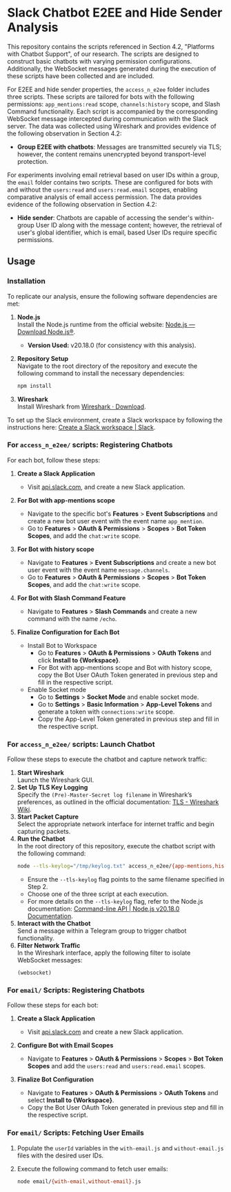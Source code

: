 # Slack Chatbot E2EE and Hide Sender Analysis

This repository contains the scripts referenced in Section 4.2, "Platforms with Chatbot Support", of our research. The scripts are designed to construct basic chatbots with varying permission configurations. Additionally, the WebSocket messages generated during the execution of these scripts have been collected and are included.

For E2EE and hide sender properties, the `access_n_e2ee` folder includes three scripts. These scripts are tailored for bots with the following permissions: `app_mentions:read` scope, `channels:history` scope, and Slash Command functionality. Each script is accompanied by the corresponding WebSocket message intercepted during communication with the Slack server. The data was collected using Wireshark and provides evidence of the following observation in Section 4.2:

- **Group E2EE with chatbots**: Messages are transmitted securely via TLS; however, the content remains unencrypted beyond transport-level protection.


For experiments involving email retrieval based on user IDs within a group, the `email` folder contains two scripts. These are configured for bots with and without the `users:read` and `users:read.email` scopes, enabling comparative analysis of email access permission. The data provides evidence of the following observation in Section 4.2:

- **Hide sender**: Chatbots are capable of accessing the sender's within-group User ID along with the message content; however, the retrieval of user's global identifier, which is email, based User IDs require specific permissions.

## Usage

### Installation  
To replicate our analysis, ensure the following software dependencies are met:  

1. **Node.js**  
   Install the Node.js runtime from the official website: [Node.js — Download Node.js®](https://nodejs.org/en/download).  
   - **Version Used:** v20.18.0 (for consistency with this analysis).  

2. **Repository Setup**  
   Navigate to the root directory of the repository and execute the following command to install the necessary dependencies:  
   ```bash  
   npm install  
   ```  

3. **Wireshark**  
   Install Wireshark from [Wireshark · Download](https://www.wireshark.org/download.html).

To set up the Slack environment, create a Slack workspace by following the instructions here: [Create a Slack workspace | Slack](https://slack.com/help/articles/206845317-Create-a-Slack-workspace).  

### For `access_n_e2ee/` scripts: Registering Chatbots

For each bot, follow these steps:  

1. **Create a Slack Application**  
   - Visit [api.slack.com](https://api.slack.com), and create a new Slack application.

2. **For Bot with app-mentions scope**  
   - Navigate to the specific bot's **Features** > **Event Subscriptions** and create a new bot user event with the event name `app_mention`.  
   - Go to **Features** > **OAuth & Permissions** > **Scopes** > **Bot Token Scopes**, and add the `chat:write` scope.  

3. **For Bot with history scope**  
   - Navigate to **Features** > **Event Subscriptions** and create a new bot user event with the event name `message.channels`.  
   - Go to **Features** > **OAuth & Permissions** > **Scopes** > **Bot Token Scopes**, and add the `chat:write` scope.  

4. **For Bot with Slash Command Feature**  
   - Navigate to **Features** > **Slash Commands** and create a new command with the name `/echo`.  

5. **Finalize Configuration for Each Bot**  
   - Install Bot to Workspace
     - Go to **Features** > **OAuth & Permissions** > **OAuth Tokens** and click **Install to {Workspace}**.  
     - For Bot with app-mentions scope and Bot with history scope, copy the Bot User OAuth Token generated in previous step and fill in the respective script.
   - Enable Socket mode
     - Go to **Settings** > **Socket Mode** and enable socket mode.  
     - Go to **Settings** > **Basic Information** > **App-Level Tokens** and generate a token with `connections:write` scope.
     - Copy the App-Level Token generated in previous step and fill in the respective script.

### For `access_n_e2ee/` scripts: Launch Chatbot
Follow these steps to execute the chatbot and capture network traffic:

1. **Start Wireshark**  
   Launch the Wireshark GUI.
2. **Set Up TLS Key Logging**  
   Specify the `(Pre)-Master-Secret log filename` in Wireshark’s preferences, as outlined in the official documentation: [TLS - Wireshark Wiki](https://wiki.wireshark.org/TLS#preference-settings).  
3. **Start Packet Capture**  
   Select the appropriate network interface for internet traffic and begin capturing packets.
4. **Run the Chatbot**  
   In the root directory of this repository, execute the chatbot script with the following command:  
   ```bash  
   node --tls-keylog="/tmp/keylog.txt" access_n_e2ee/{app-mentions,history,slash-command}.js
   ```  
   - Ensure the `--tls-keylog` flag points to the same filename specified in Step 2.  
   - Choose one of the three script at each execution.
   - For more details on the `--tls-keylog` flag, refer to the Node.js documentation: [Command-line API | Node.js v20.18.0 Documentation](https://nodejs.org/download/release/v20.18.0/docs/api/cli.html#--tls-keylogfile).  
5. **Interact with the Chatbot**  
   Send a message within a Telegram group to trigger chatbot functionality.  
6. **Filter Network Traffic**  
   In the Wireshark interface, apply the following filter to isolate WebSocket messages:  
   ```text  
   (websocket)
   ```  

### For `email/` Scripts: Registering Chatbots  

Follow these steps for each bot:  

1. **Create a Slack Application**  
   - Visit [api.slack.com](https://api.slack.com) and create a new Slack application.  

2. **Configure Bot with Email Scopes**  
   - Navigate to **Features** > **OAuth & Permissions** > **Scopes** > **Bot Token Scopes** and add the `users:read` and `users:read.email` scopes.  

3. **Finalize Bot Configuration**  
   - Navigate to **Features** > **OAuth & Permissions** > **OAuth Tokens** and select **Install to {Workspace}**.
   - Copy the Bot User OAuth Token generated in previous step and fill in the respective script.

### For `email/` Scripts: Fetching User Emails  

1. Populate the `userId` variables in the `with-email.js` and `without-email.js` files with the desired user IDs.  

2. Execute the following command to fetch user emails:  
   ```bash  
   node email/{with-email,without-email}.js  
   ```